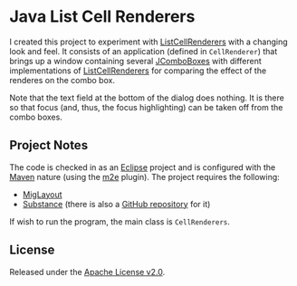 Java List Cell Renderers
========================
I created this project to experiment with [ListCellRenderers](http://download.oracle.com/javase/7/docs/api/javax/swing/ListCellRenderer.html) with a changing look and feel. It consists of an application (defined in `CellRenderer`) that brings up a window containing several [JComboBoxes](http://download.oracle.com/javase/7/docs/api/javax/swing/JComboBox.html) with different implementations of [ListCellRenderers](http://download.oracle.com/javase/7/docs/api/javax/swing/ListCellRenderer.html) for comparing the effect of the renderes on the combo box. 

Note that the text field at the bottom of the dialog does nothing. It is there so that focus (and, thus, the focus highlighting) can be taken off from the combo boxes.

Project Notes
-------------
The code is checked in as an [Eclipse](http://www.eclipse.org) project and is configured with the [Maven][Maven] nature (using the [m2e](http://www.eclipse.org/m2e/) plugin). The project requires the following:

* [MigLayout](http://www.miglayout.com)
* [Substance](http://substance.java.net) (there is also a [GitHub repository](https://github.com/kirillcool/substance) for it)

If wish to run the program, the main class is `CellRenderers`.

License
-------
Released under the [Apache License v2.0](http://www.apache.org/licenses/LICENSE-2.0).

[Maven]: http://maven.apache.org
